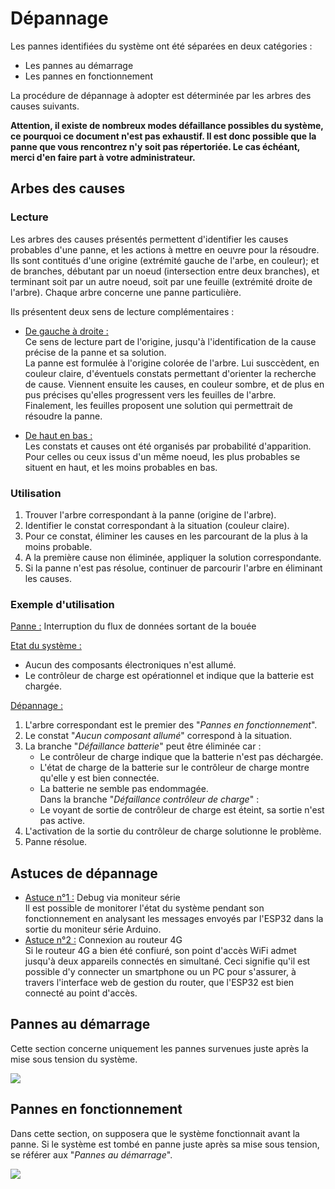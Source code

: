 Dépannage
=========

Les pannes identifiées du système ont été séparées en deux catégories :

- Les pannes au démarrage
- Les pannes en fonctionnement

La procédure de dépannage à adopter est déterminée par les arbres des causes suivants.

**Attention, il existe de nombreux modes défaillance possibles du système, ce pourquoi ce document n'est pas exhaustif. Il est donc possible que la panne que vous rencontrez n'y soit pas répertoriée. Le cas échéant, merci d'en faire part à votre administrateur.**

Arbes des causes
-------------------

### Lecture

Les arbres des causes présentés permettent d'identifier les causes probables d'une panne, et les actions à mettre en oeuvre pour la résoudre. Ils sont contitués d'une origine (extrémité gauche de l'arbe, en couleur); et de branches, débutant par un noeud (intersection entre deux branches), et terminant soit par un autre noeud, soit par une feuille (extrémité droite de l'arbre). Chaque arbre concerne une panne particulière.

Ils présentent deux sens de lecture complémentaires :

- <ins>De gauche à droite :</ins><br>
  Ce sens de lecture part de l'origine, jusqu'à l'identification de la cause précise  de la panne et sa solution.<br>
  La panne est formulée à l'origine colorée de l'arbre. Lui susccèdent, en couleur claire, d'éventuels constats permettant d'orienter la recherche de cause. Viennent ensuite les causes, en couleur sombre, et de plus en pus précises qu'elles progressent vers les feuilles de l'arbre. Finalement, les feuilles proposent une solution qui permettrait de résoudre la panne.

- <ins>De haut en bas :</ins><br>
  Les constats et causes ont été organisés par probabilité d'apparition. Pour celles ou ceux issus d'un même noeud, les plus probables se situent en haut, et les moins probables en bas.

### Utilisation

1. Trouver l'arbre correspondant à la panne (origine de l'arbre).
2. Identifier le constat correspondant à la situation (couleur claire).
3. Pour ce constat, éliminer les causes en les parcourant de la plus à la moins probable.
4. A la première cause non éliminée, appliquer la solution correspondante.
5. Si la panne n'est pas résolue, continuer de parcourir l'arbre en éliminant les causes.

### Exemple d'utilisation

<ins>Panne :</ins> Interruption du flux de données sortant de la bouée

<ins>Etat du système :</ins> 

- Aucun des composants électroniques n'est allumé.
- Le contrôleur de charge est opérationnel et indique que la batterie est chargée.

<ins>Dépannage :</ins>

1. L'arbre correspondant est le premier des "*Pannes en fonctionnement*".
2. Le constat "*Aucun composant allumé*" correspond à la situation.
3. La branche "*Défaillance batterie*" peut être éliminée car :
	- Le contrôleur de charge indique que la batterie n'est pas déchargée.
	- L'état de charge de la batterie sur le contrôleur de charge montre qu'elle y est bien connectée.
	- La batterie ne semble pas endommagée.<br>
  Dans la branche "*Défaillance contrôleur de charge*" :
	- Le voyant de sortie de contrôleur de charge est éteint, sa sortie n'est pas active.
4. L'activation de la sortie du contrôleur de charge solutionne le problème.
5. Panne résolue.

Astuces de dépannage
--------------------

- <ins>Astuce n°1 :</ins> Debug via moniteur série<br>
  Il est possible de monitorer l'état du système pendant son fonctionnement en analysant les messages envoyés par l'ESP32 dans la sortie du moniteur série Arduino.
- <ins>Astuce n°2 :</ins> Connexion au routeur 4G<br>
  Si le routeur 4G a bien été confiuré, son point d'accès WiFi admet jusqu'à deux appareils connectés en simultané. Ceci signifie qu'il est possible d'y connecter un smartphone ou un PC pour s'assurer, à travers l'interface web de gestion du router, que l'ESP32 est bien connecté au point d'accès.

Pannes au démarrage
-------------------

Cette section concerne uniquement les pannes survenues juste après la mise sous tension du système.

![](assets/troubleshooting/tbshooting_start.png)


Pannes en fonctionnement
------------------------

Dans cette section, on supposera que le système fonctionnait avant la panne. Si le système est tombé en panne juste après sa mise sous tension, se référer aux "*Pannes au démarrage*".

![](assets/troubleshooting/tbshooting_operation.png)

